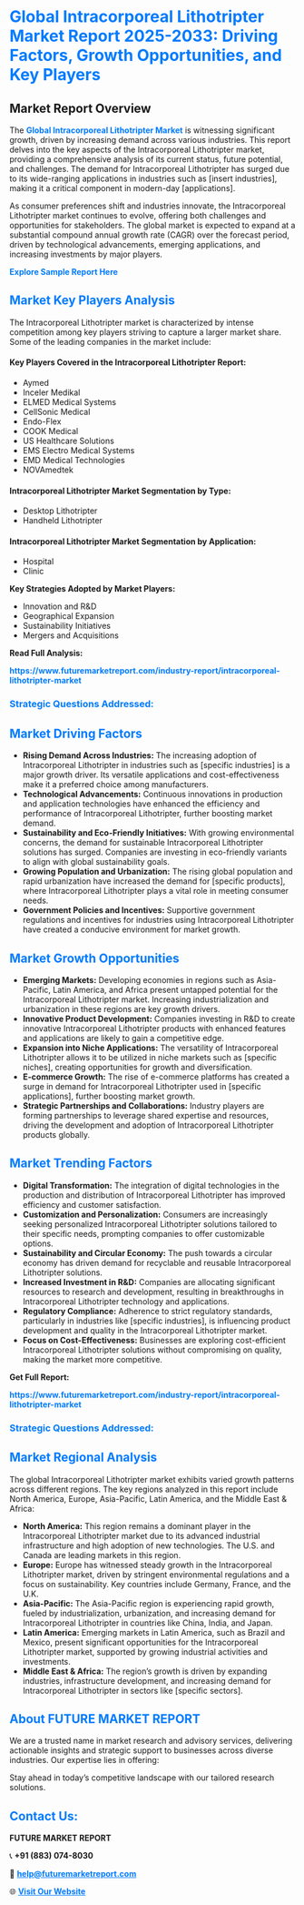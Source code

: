 <h1 style="color: #007BFF;">Global Intracorporeal Lithotripter Market Report 2025-2033: Driving Factors, Growth Opportunities, and Key Players</h1>

<section id="overview">
<h2>Market Report Overview</h2>
<p>The <a href="https://www.futuremarketreport.com/industry-report/intracorporeal-lithotripter-market" style="color: #007BFF; text-decoration: none;"><strong>Global Intracorporeal Lithotripter Market</strong></a> is witnessing significant growth, driven by increasing demand across various industries. This report delves into the key aspects of the Intracorporeal Lithotripter market, providing a comprehensive analysis of its current status, future potential, and challenges. The demand for Intracorporeal Lithotripter has surged due to its wide-ranging applications in industries such as [insert industries], making it a critical component in modern-day [applications].</p>
<p>As consumer preferences shift and industries innovate, the Intracorporeal Lithotripter market continues to evolve, offering both challenges and opportunities for stakeholders. The global market is expected to expand at a substantial compound annual growth rate (CAGR) over the forecast period, driven by technological advancements, emerging applications, and increasing investments by major players.</p>
</section>

<section id="overview">
<p><a href="https://www.futuremarketreport.com/request-sample/reportId=64773" style="color: #007BFF; text-decoration: none;"><strong>Explore Sample Report Here</strong></a></p>
</section>

<section id="key-players">
<h2 style="color: #007BFF;">Market Key Players Analysis</h2>
<p>The Intracorporeal Lithotripter market is characterized by intense competition among key players striving to capture a larger market share. Some of the leading companies in the market include:</p>
<h4>Key Players Covered in the Intracorporeal Lithotripter Report:</h4>
<ul><li>Aymed</li><li>Inceler Medikal</li><li>ELMED Medical Systems</li><li>CellSonic Medical</li><li>Endo-Flex</li><li>COOK Medical</li><li>US Healthcare Solutions</li><li>EMS Electro Medical Systems</li><li>EMD Medical Technologies</li><li>NOVAmedtek</li></ul>
<h4>Intracorporeal Lithotripter Market Segmentation by Type:</h4>
<ul><li>Desktop Lithotripter</li><li>Handheld Lithotripter</li></ul>

<h4>Intracorporeal Lithotripter Market Segmentation by Application:</h4>
<ul><li>Hospital</li><li>Clinic</li></ul>
<p><strong>Key Strategies Adopted by Market Players:</strong></p>
<ul>
<li>Innovation and R&D</li>
<li>Geographical Expansion</li>
<li>Sustainability Initiatives</li>
<li>Mergers and Acquisitions</li>
</ul>
</section>

<section>
<p><strong>Read Full Analysis: </strong></p><a href="https://www.futuremarketreport.com/industry-report/intracorporeal-lithotripter-market" style="color: #007BFF; text-decoration: none;"><strong>https://www.futuremarketreport.com/industry-report/intracorporeal-lithotripter-market</strong></a>
<h3 style="color: #007BFF;">Strategic Questions Addressed:</h3>
</section>

<section id="driving-factors">
<h2 style="color: #007BFF;">Market Driving Factors</h2>
<ul>
<li><strong>Rising Demand Across Industries:</strong> The increasing adoption of Intracorporeal Lithotripter in industries such as [specific industries] is a major growth driver. Its versatile applications and cost-effectiveness make it a preferred choice among manufacturers.</li>
<li><strong>Technological Advancements:</strong> Continuous innovations in production and application technologies have enhanced the efficiency and performance of Intracorporeal Lithotripter, further boosting market demand.</li>
<li><strong>Sustainability and Eco-Friendly Initiatives:</strong> With growing environmental concerns, the demand for sustainable Intracorporeal Lithotripter solutions has surged. Companies are investing in eco-friendly variants to align with global sustainability goals.</li>
<li><strong>Growing Population and Urbanization:</strong> The rising global population and rapid urbanization have increased the demand for [specific products], where Intracorporeal Lithotripter plays a vital role in meeting consumer needs.</li>
<li><strong>Government Policies and Incentives:</strong> Supportive government regulations and incentives for industries using Intracorporeal Lithotripter have created a conducive environment for market growth.</li>
</ul>
</section>

<section id="growth-opportunities">
<h2 style="color: #007BFF;">Market Growth Opportunities</h2>
<ul>
<li><strong>Emerging Markets:</strong> Developing economies in regions such as Asia-Pacific, Latin America, and Africa present untapped potential for the Intracorporeal Lithotripter market. Increasing industrialization and urbanization in these regions are key growth drivers.</li>
<li><strong>Innovative Product Development:</strong> Companies investing in R&D to create innovative Intracorporeal Lithotripter products with enhanced features and applications are likely to gain a competitive edge.</li>
<li><strong>Expansion into Niche Applications:</strong> The versatility of Intracorporeal Lithotripter allows it to be utilized in niche markets such as [specific niches], creating opportunities for growth and diversification.</li>
<li><strong>E-commerce Growth:</strong> The rise of e-commerce platforms has created a surge in demand for Intracorporeal Lithotripter used in [specific applications], further boosting market growth.</li>
<li><strong>Strategic Partnerships and Collaborations:</strong> Industry players are forming partnerships to leverage shared expertise and resources, driving the development and adoption of Intracorporeal Lithotripter products globally.</li>
</ul>
</section>

<section id="trending-factors">
<h2 style="color: #007BFF;">Market Trending Factors</h2>
<ul>
<li><strong>Digital Transformation:</strong> The integration of digital technologies in the production and distribution of Intracorporeal Lithotripter has improved efficiency and customer satisfaction.</li>
<li><strong>Customization and Personalization:</strong> Consumers are increasingly seeking personalized Intracorporeal Lithotripter solutions tailored to their specific needs, prompting companies to offer customizable options.</li>
<li><strong>Sustainability and Circular Economy:</strong> The push towards a circular economy has driven demand for recyclable and reusable Intracorporeal Lithotripter solutions.</li>
<li><strong>Increased Investment in R&D:</strong> Companies are allocating significant resources to research and development, resulting in breakthroughs in Intracorporeal Lithotripter technology and applications.</li>
<li><strong>Regulatory Compliance:</strong> Adherence to strict regulatory standards, particularly in industries like [specific industries], is influencing product development and quality in the Intracorporeal Lithotripter market.</li>
<li><strong>Focus on Cost-Effectiveness:</strong> Businesses are exploring cost-efficient Intracorporeal Lithotripter solutions without compromising on quality, making the market more competitive.</li>
</ul>
</section>

<section>
<p><strong>Get Full Report: </strong></p><a href="https://www.futuremarketreport.com/industry-report/intracorporeal-lithotripter-market" style="color: #007BFF; text-decoration: none;"><strong>https://www.futuremarketreport.com/industry-report/intracorporeal-lithotripter-market</strong></a>
<h3 style="color: #007BFF;">Strategic Questions Addressed:</h3>
</section>


<section id="regional-analysis">
<h2 style="color: #007BFF;">Market Regional Analysis</h2>
<p>The global Intracorporeal Lithotripter market exhibits varied growth patterns across different regions. The key regions analyzed in this report include North America, Europe, Asia-Pacific, Latin America, and the Middle East & Africa:</p>
<ul>
<li><strong>North America:</strong> This region remains a dominant player in the Intracorporeal Lithotripter market due to its advanced industrial infrastructure and high adoption of new technologies. The U.S. and Canada are leading markets in this region.</li>
<li><strong>Europe:</strong> Europe has witnessed steady growth in the Intracorporeal Lithotripter market, driven by stringent environmental regulations and a focus on sustainability. Key countries include Germany, France, and the U.K.</li>
<li><strong>Asia-Pacific:</strong> The Asia-Pacific region is experiencing rapid growth, fueled by industrialization, urbanization, and increasing demand for Intracorporeal Lithotripter in countries like China, India, and Japan.</li>
<li><strong>Latin America:</strong> Emerging markets in Latin America, such as Brazil and Mexico, present significant opportunities for the Intracorporeal Lithotripter market, supported by growing industrial activities and investments.</li>
<li><strong>Middle East & Africa:</strong> The region’s growth is driven by expanding industries, infrastructure development, and increasing demand for Intracorporeal Lithotripter in sectors like [specific sectors].</li>
</ul>
</section>

<footer>
<h2 style="color: #007BFF;">About FUTURE MARKET REPORT</h2>
<p>We are a trusted name in market research and advisory services, delivering actionable insights and strategic support to businesses across diverse industries. Our expertise lies in offering:</p>

<p>Stay ahead in today’s competitive landscape with our tailored research solutions.</p>

<h2 style="color: #007BFF;">Contact Us:</h2>
<p><strong>FUTURE MARKET REPORT</strong></p>
<p>📞 <strong>+91 (883) 074-8030</strong></p>
<p>📧 <strong><a href="mailto:help@futuremarketreport.com" style="color: #007BFF;">help@futuremarketreport.com</a></strong></p>
<p>🌐 <strong><a href="https://www.futuremarketreport.com/" style="color: #007BFF;">Visit Our Website</a></strong></p>
</footer>
